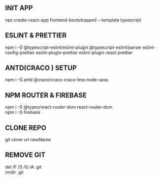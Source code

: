 ## INIT APP
npx create-react-app frontend-bootstrapped --template typescript
## ESLINT & PRETTIER 
npm i -D @typescript-eslint/eslint-plugin @typescript-eslint/parser eslint-config-prettier eslint-plugin-prettier eslint-plugin-react prettier

## ANTD(CRACO ) SETUP
npm i -S antd @craco/craco craco-less node-sass 

## NPM ROUTER & FIREBASE 
npm i -S @types/react-router-dom react-router-dom\
npm i -S firebase


## CLONE REPO 
git clone url newName

## REMOVE GIT 
del /F /S /Q /A .git\
rmdir .git